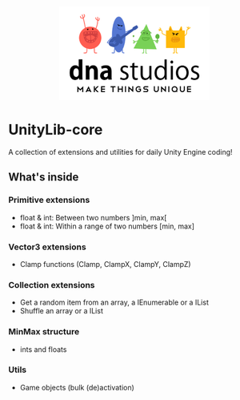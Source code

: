 <p align="center" width="100%">
<img src="https://github.com/DavidDNA/UnityLib-core/raw/main/logo-dna.png">
</p>

# UnityLib-core

A collection of extensions and utilities for daily Unity Engine coding!

## What's inside

### Primitive extensions

* float & int: Between two numbers ]min, max[
* float & int: Within a range of two numbers [min, max]

### Vector3 extensions

* Clamp functions (Clamp, ClampX, ClampY, ClampZ)

### Collection extensions

* Get a random item from an array, a IEnumerable or a IList
* Shuffle an array or a IList

### MinMax structure

* ints and floats

### Utils

* Game objects (bulk (de)activation)
